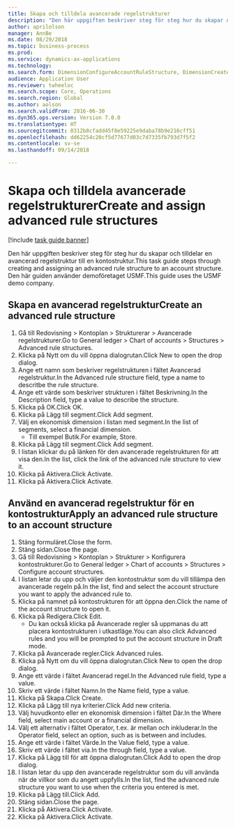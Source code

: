 ```yaml
--- 
title: Skapa och tilldela avancerade regelstrukturer
description: "Den här uppgiften beskriver steg för steg hur du skapar och tilldelar en avancerad regelstruktur till en kontostruktur."
author: aprilolson
manager: AnnBe
ms.date: 08/29/2018
ms.topic: business-process
ms.prod: 
ms.service: dynamics-ax-applications
ms.technology: 
ms.search.form: DimensionConfigureAccountRuleStructure, DimensionCreateAccountRuleStructure, DimensionHierarchyAddLevel, DimensionHierarchyConstraintActivate, DimensionConfigureAccountStructure, DimensionConfigureAccountRule, DimensionCreateAccountRule, DimensionSelectAccountRuleStructure
audience: Application User
ms.reviewer: twheeloc
ms.search.scope: Core, Operations
ms.search.region: Global
ms.author: aolson
ms.search.validFrom: 2016-06-30
ms.dyn365.ops.version: Version 7.0.0
ms.translationtype: HT
ms.sourcegitcommit: 0312b8cfadd45f8e59225e9daba78b9e216cff51
ms.openlocfilehash: dd62254c20cf5d77677d03c7d7335fb793d7f5f2
ms.contentlocale: sv-se
ms.lasthandoff: 09/14/2018

---
```

# <a name="create-and-assign-advanced-rule-structures"></a><span data-ttu-id="3f573-103">Skapa och tilldela avancerade regelstrukturer</span><span class="sxs-lookup"><span data-stu-id="3f573-103">Create and assign advanced rule structures</span></span>

[!include [task guide banner](../../includes/task-guide-banner.md)]

<span data-ttu-id="3f573-104">Den här uppgiften beskriver steg för steg hur du skapar och tilldelar en avancerad regelstruktur till en kontostruktur.</span><span class="sxs-lookup"><span data-stu-id="3f573-104">This task guide steps through creating and assigning an advanced rule structure to an account structure.</span></span> <span data-ttu-id="3f573-105">Den här guiden använder demoföretaget USMF.</span><span class="sxs-lookup"><span data-stu-id="3f573-105">This guide uses the USMF demo company.</span></span>


## <a name="create-an-advanced-rule-structure"></a><span data-ttu-id="3f573-106">Skapa en avancerad regelstruktur</span><span class="sxs-lookup"><span data-stu-id="3f573-106">Create an advanced rule structure</span></span>
1. <span data-ttu-id="3f573-107">Gå till Redovisning > Kontoplan > Strukturerar > Avancerade regelstrukturer.</span><span class="sxs-lookup"><span data-stu-id="3f573-107">Go to General ledger > Chart of accounts > Structures > Advanced rule structures.</span></span>
2. <span data-ttu-id="3f573-108">Klicka på Nytt om du vill öppna dialogrutan.</span><span class="sxs-lookup"><span data-stu-id="3f573-108">Click New to open the drop dialog.</span></span>
3. <span data-ttu-id="3f573-109">Ange ett namn som beskriver regelstrukturen i fältet Avancerad regelstruktur.</span><span class="sxs-lookup"><span data-stu-id="3f573-109">In the Advanced rule structure field, type a name to descritbe the rule structure.</span></span>
4. <span data-ttu-id="3f573-110">Ange ett värde som beskriver strukturen i fältet Beskrivning.</span><span class="sxs-lookup"><span data-stu-id="3f573-110">In the Description field, type a value to describe the structure.</span></span>
5. <span data-ttu-id="3f573-111">Klicka på OK.</span><span class="sxs-lookup"><span data-stu-id="3f573-111">Click OK.</span></span>
6. <span data-ttu-id="3f573-112">Klicka på Lägg till segment.</span><span class="sxs-lookup"><span data-stu-id="3f573-112">Click Add segment.</span></span>
7. <span data-ttu-id="3f573-113">Välj en ekonomisk dimension i listan med segment.</span><span class="sxs-lookup"><span data-stu-id="3f573-113">In the list of segments, select a financial dimension.</span></span>
    * <span data-ttu-id="3f573-114">Till exempel Butik.</span><span class="sxs-lookup"><span data-stu-id="3f573-114">For example, Store.</span></span>  
8. <span data-ttu-id="3f573-115">Klicka på Lägg till segment.</span><span class="sxs-lookup"><span data-stu-id="3f573-115">Click Add segment.</span></span>
9. <span data-ttu-id="3f573-116">I listan klickar du på länken för den avancerade regelstrukturen för att visa den.</span><span class="sxs-lookup"><span data-stu-id="3f573-116">In the list, click the link of the advanced rule structure to view it.</span></span>
10. <span data-ttu-id="3f573-117">Klicka på Aktivera.</span><span class="sxs-lookup"><span data-stu-id="3f573-117">Click Activate.</span></span>
11. <span data-ttu-id="3f573-118">Klicka på Aktivera.</span><span class="sxs-lookup"><span data-stu-id="3f573-118">Click Activate.</span></span>

## <a name="apply-an-advanced-rule-structure-to-an-account-structure"></a><span data-ttu-id="3f573-119">Använd en avancerad regelstruktur för en kontostruktur</span><span class="sxs-lookup"><span data-stu-id="3f573-119">Apply an advanced rule structure to an account structure</span></span>
1. <span data-ttu-id="3f573-120">Stäng formuläret.</span><span class="sxs-lookup"><span data-stu-id="3f573-120">Close the form.</span></span>
2. <span data-ttu-id="3f573-121">Stäng sidan.</span><span class="sxs-lookup"><span data-stu-id="3f573-121">Close the page.</span></span>
3. <span data-ttu-id="3f573-122">Gå till Redovisning > Kontoplan > Strukturer > Konfigurera kontostrukturer.</span><span class="sxs-lookup"><span data-stu-id="3f573-122">Go to General ledger > Chart of accounts > Structures > Configure account structures.</span></span>
4. <span data-ttu-id="3f573-123">I listan letar du upp och väljer den kontostruktur som du vill tillämpa den avancerade regeln på.</span><span class="sxs-lookup"><span data-stu-id="3f573-123">In the list, find and select the account structure you want to apply the advanced rule to.</span></span>
5. <span data-ttu-id="3f573-124">Klicka på namnet på kontostrukturen för att öppna den.</span><span class="sxs-lookup"><span data-stu-id="3f573-124">Click the name of the account structure to open it.</span></span>
6. <span data-ttu-id="3f573-125">Klicka på Redigera.</span><span class="sxs-lookup"><span data-stu-id="3f573-125">Click Edit.</span></span>
    * <span data-ttu-id="3f573-126">Du kan också klicka på Avancerade regler så uppmanas du att placera kontostrukturen i utkastläge.</span><span class="sxs-lookup"><span data-stu-id="3f573-126">You can also click Advanced rules and you will be prompted to put the account structure in Draft mode.</span></span>  
7. <span data-ttu-id="3f573-127">Klicka på Avancerade regler.</span><span class="sxs-lookup"><span data-stu-id="3f573-127">Click Advanced rules.</span></span>
8. <span data-ttu-id="3f573-128">Klicka på Nytt om du vill öppna dialogrutan.</span><span class="sxs-lookup"><span data-stu-id="3f573-128">Click New to open the drop dialog.</span></span>
9. <span data-ttu-id="3f573-129">Ange ett värde i fältet Avancerad regel.</span><span class="sxs-lookup"><span data-stu-id="3f573-129">In the Advanced rule field, type a value.</span></span>
10. <span data-ttu-id="3f573-130">Skriv ett värde i fältet Namn.</span><span class="sxs-lookup"><span data-stu-id="3f573-130">In the Name field, type a value.</span></span>
11. <span data-ttu-id="3f573-131">Klicka på Skapa.</span><span class="sxs-lookup"><span data-stu-id="3f573-131">Click Create.</span></span>
12. <span data-ttu-id="3f573-132">Klicka på Lägg till nya kriterier.</span><span class="sxs-lookup"><span data-stu-id="3f573-132">Click Add new criteria.</span></span>
13. <span data-ttu-id="3f573-133">Välj huvudkonto eller en ekonomisk dimension i fältet Där.</span><span class="sxs-lookup"><span data-stu-id="3f573-133">In the Where field, select main account or a financial dimension.</span></span>
14. <span data-ttu-id="3f573-134">Välj ett alternativ i fältet Operator, t.ex. är mellan och inkluderar.</span><span class="sxs-lookup"><span data-stu-id="3f573-134">In the Operator field, select an option, such as is between and includes.</span></span>
15. <span data-ttu-id="3f573-135">Ange ett värde i fältet Värde.</span><span class="sxs-lookup"><span data-stu-id="3f573-135">In the Value field, type a value.</span></span>
16. <span data-ttu-id="3f573-136">Skriv ett värde i fältet via.</span><span class="sxs-lookup"><span data-stu-id="3f573-136">In the through field, type a value.</span></span>
17. <span data-ttu-id="3f573-137">Klicka på Lägg till för att öppna dialogrutan.</span><span class="sxs-lookup"><span data-stu-id="3f573-137">Click Add to open the drop dialog.</span></span>
18. <span data-ttu-id="3f573-138">I listan letar du upp den avancerade regelstruktur som du vill använda när de villkor som du angett uppfylls.</span><span class="sxs-lookup"><span data-stu-id="3f573-138">In the list, find the advanced rule structure you want to use when the criteria you entered is met.</span></span>
19. <span data-ttu-id="3f573-139">Klicka på Lägg till.</span><span class="sxs-lookup"><span data-stu-id="3f573-139">Click Add.</span></span>
20. <span data-ttu-id="3f573-140">Stäng sidan.</span><span class="sxs-lookup"><span data-stu-id="3f573-140">Close the page.</span></span>
21. <span data-ttu-id="3f573-141">Klicka på Aktivera.</span><span class="sxs-lookup"><span data-stu-id="3f573-141">Click Activate.</span></span>
22. <span data-ttu-id="3f573-142">Klicka på Aktivera.</span><span class="sxs-lookup"><span data-stu-id="3f573-142">Click Activate.</span></span>


